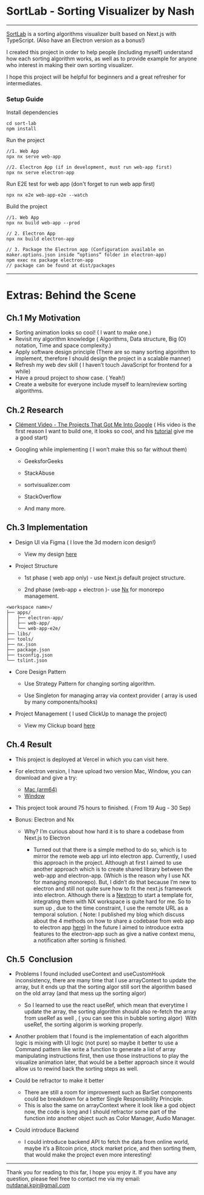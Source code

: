 # SortLab - Sorting Visualizer by Nash

---
<a href="https://sortlab.click/" target="_blank">SortLab</a> is a sorting algorithms visualizer built based on Next.js with TypeScript. (Also have an Electron version as a bonus!)

I created this project in order to help people (including myself) understand how each sorting algorithm works, as well as to provide example for anyone who interest in making their own sorting visualizer.

I hope this project will be helpful for beginners and a great refresher for intermediates.

### Setup Guide

Install dependencies

```
cd sort-lab
npm install
```

Run the project

```
//1. Web App
npx nx serve web-app

//2. Electron App (if in development, must run web-app first)
npx nx serve electron-app
```

Run E2E test for web app (don't forget to run web app first)

```
npx nx e2e web-app-e2e --watch
```

Build the project

```
//1. Web App
npx nx build web-app --prod

// 2. Electron App
npx nx build electron-app

// 3. Package the Electron app (Configuration available on maker.options.json inside “options” folder in electron-app)
npm exec nx package electron-app
// package can be found at dist/packages
```

---

# Extras: Behind the Scene 

## Ch.1 My Motivation 

- Sorting animation looks so cool! ( I want to make one.)
- Revisit my algorithm knowledge ( Algorithms, Data structure, Big (O) notation, Time and space complexity.)
- Apply software design principle (There are so many sorting algorithm to implement, therefore I should design the project in a scalable manner)
- Refresh my web dev skill ( I haven’t touch JavaScript for frontend for a while)
- Have a proud project to show case. ( Yeah!)
- Create a website for everyone include myself to learn/review sorting algorithms.

## Ch.2 Research

- [Clément Video - The Projects That Got Me Into Google](https://youtu.be/n4t_-NjY_Sg?t=519 "https://youtu.be/n4t_-NjY_Sg?t=519") ( His video is the first reason I want to build one, it looks so cool, and his [tutorial](https://www.youtube.com/watch?v=pFXYym4Wbkc) give me a good start)
- Googling while implementing ( I won’t make this so far without them)

  - GeeksforGeeks

  - StackAbuse
  - sortvisualizer.com

  - StackOverflow
  - And many more.

## Ch.3 Implementation

- Design UI via Figma ( I love the 3d modern icon design!)

  - View my design [here](https://www.figma.com/file/537GzOKmDzNgRW4XdgSS7H/Project-01---Sorting-Visualizer?node-id=0%3A1)

- Project Structure

  - 1st phase ( web app only) - use Next.js default project structure.

  - 2nd phase (web-app + electron )- use [Nx](https://nx.dev/) for monorepo management.  


```
<workspace name>/
├── apps/
│   ├── electron-app/
│   ├── web-app/
│   └── web-app-e2e/
├── libs/
├── tools/
├── nx.json
├── package.json
├── tsconfig.json
└── tslint.json
```

- Core Design Pattern

  - Use Strategy Pattern for changing sorting algorithm.  

  - Use Singleton for managing array via context provider ( array is used by many components/hooks)  


- Project Management ( I used ClickUp to manage the project)

  - View my Clickup board [here](https://sharing.clickup.com/36800995/b/h/6-198892556-2/2c944e8c276694b)

## Ch.4 Result

- This project is deployed at Vercel in which you can visit here.
- For electron version, I have upload two version Mac, Window, you can download and give a try:

  - [Mac (arm64)](https://drive.google.com/file/d/1hwBdi1g7PjOg0BzQPS5MZQXEICXnDSUL/view?usp=sharing)
  - [Window](https://drive.google.com/file/d/1oQnVjxZu5_3qdSLpGZOJc_Vc_0wqHNWp/view?usp=sharing "https://drive.google.com/file/d/1oQnVjxZu5_3qdSLpGZOJc_Vc_0wqHNWp/view?usp=sharing")

- This project took around 75 hours to finished. ( From 19 Aug - 30 Sep)

- Bonus: Electron and Nx

  - Why? I’m curious about how hard it is to share a codebase from Next.js to Electron

    - Turned out that there is a simple method to do so, which is to mirror the remote web app url into electron app. Currently, I used this approach in the project. Although at first I aimed to use another approach which is to create shared library between the web-app and electron-app. (Which is the reason why I use NX for managing monorepo). But, I didn’t do that because I’m new to electron and still not quite sure how to fit the next.js framework into electron. Although there is a [Nextron](https://github.com/saltyshiomix/nextron) to start a template for, integrating them with NX workspace is quite hard for me. So to sum up , due to the time constraint, I use the remote URL as a temporal solution. ( Note: I published my blog which discuss about the 4 methods on how to share a codebase from web app to electron app [here](https://medium.com/@nutdanai.kpjr/sharing-code-between-web-electron-apps-summary-1d9e417ee83d)) In the future I aimed to introduce extra features to the electron-app such as give a native context menu, a notification after sorting is finished. 

## Ch.5  Conclusion

- Problems I found included useContext and useCustomHook inconsistency, there are many time that I use arrayContext to update the array, but it ends up that the sorting algor still sort the algorithm based on the old array (and that mess up the sorting algor)

  - So I learned to use the react useRef, which mean that everytime I update the array, the sorting algorithm should also re-fetch the array from useRef as well , ( you can see this in bubble sorting algor)  With useRef, the sorting algorim is working properly.

- Another problem that I found is the implementation of each algorithm logic is mixing with UI logic (not pure) so maybe it better to use a Command pattern like write a function to generate a list of array manipulating instructions first,  then use those instructions to play the visualize animation later, that would be a better approach since it would allow us to rewind back the sorting steps as well.

- Could be refractor to make it better

  - There are still a room for improvement such as BarSet components could be breakdown for a better Single Responsibility Principle.
  - This is also the same on arrayContext where it look like a god object now, the code is long and I should refractor some part of the function into another object such as Color Manager, Audio Manager.

- Could introduce Backend

  - I could introduce backend API to fetch the data from online world, maybe it’s a Bitcoin price, stock market price, and then sorting them, that would make the project even more interesting!

---

Thank you for reading to this far, I hope you enjoy it. If you have any question, please feel free to contact me via my email: nutdanai.kpjr@gmail.com
